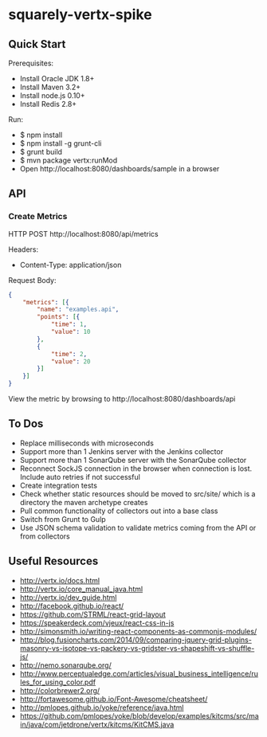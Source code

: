 # squarely-vertx-spike

## Quick Start

Prerequisites:
  * Install Oracle JDK 1.8+
  * Install Maven 3.2+
  * Install node.js 0.10+
  * Install Redis 2.8+

Run:
  * $ npm install
  * $ npm install -g grunt-cli
  * $ grunt build
  * $ mvn package vertx:runMod
  * Open http://localhost:8080/dashboards/sample in a browser

## API

### Create Metrics

HTTP POST http://localhost:8080/api/metrics

Headers:
  * Content-Type: application/json

Request Body:

``` json
{
    "metrics": [{
        "name": "examples.api",
        "points": [{
            "time": 1,
            "value": 10
        },
        {
            "time": 2,
            "value": 20
        }]
    }]
}
```

View the metric by browsing to http://localhost:8080/dashboards/api

## To Dos
  * Replace milliseconds with microseconds
  * Support more than 1 Jenkins server with the Jenkins collector
  * Support more than 1 SonarQube server with the SonarQube collector
  * Reconnect SockJS connection in the browser when connection is lost.  Include auto retries if not successful
  * Create integration tests
  * Check whether static resources should be moved to src/site/ which is a directory the maven archetype creates
  * Pull common functionality of collectors out into a base class
  * Switch from Grunt to Gulp
  * Use JSON schema validation to validate metrics coming from the API or from collectors

## Useful Resources
  * http://vertx.io/docs.html
  * http://vertx.io/core_manual_java.html
  * http://vertx.io/dev_guide.html
  * http://facebook.github.io/react/
  * https://github.com/STRML/react-grid-layout
  * https://speakerdeck.com/vjeux/react-css-in-js
  * http://simonsmith.io/writing-react-components-as-commonjs-modules/
  * http://blog.fusioncharts.com/2014/09/comparing-jquery-grid-plugins-masonry-vs-isotope-vs-packery-vs-gridster-vs-shapeshift-vs-shuffle-js/
  * http://nemo.sonarqube.org/
  * http://www.perceptualedge.com/articles/visual_business_intelligence/rules_for_using_color.pdf
  * http://colorbrewer2.org/
  * http://fortawesome.github.io/Font-Awesome/cheatsheet/
  * http://pmlopes.github.io/yoke/reference/java.html
  * https://github.com/pmlopes/yoke/blob/develop/examples/kitcms/src/main/java/com/jetdrone/vertx/kitcms/KitCMS.java
